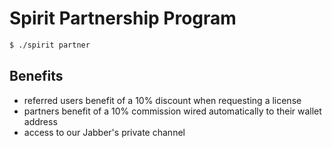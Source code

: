 # Spirit Partnership Program

```bash
$ ./spirit partner
```

## Benefits
- referred users benefit of a 10% discount when requesting a license
- partners benefit of a 10% commission wired automatically to their wallet address
- access to our Jabber's private channel

